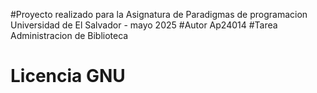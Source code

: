 #Proyecto realizado para la Asignatura de Paradigmas de programacion Universidad de El Salvador - mayo 2025
#Autor Ap24014
#Tarea Administracion de Biblioteca 
# Licencia GNU

